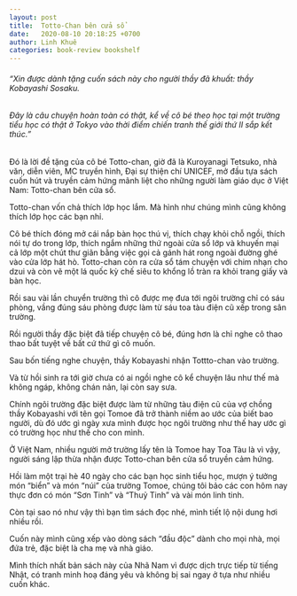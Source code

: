 ```yaml
---
layout: post
title:  Totto-Chan bên cửa sổ
date:   2020-08-10 20:18:25 +0700
author: Linh Khuê
categories: book-review bookshelf
---
```

###### “Xin được dành tặng cuốn sách này cho người thầy đã khuất: thầy Kobayashi Sosaku.
###### Đây là câu chuyện hoàn toàn có thật, kể về cô bé theo học tại một trường tiểu học có thật ở Tokyo vào thời điểm chiến tranh thế giới thứ II sắp kết thúc.”
Đó là lời đề tặng của cô bé Totto-chan, giờ đã là Kuroyanagi Tetsuko, nhà văn, diễn viên, MC truyền hình, Đại sự thiện chí UNICEF, mở đầu tựa sách cuốn hút và truyền cảm hứng mãnh liệt cho những người làm giáo dục ở Việt Nam: Totto-chan bên cửa sổ.

Totto-chan vốn chả thích lớp học lắm. Mà hình như chúng mình cũng không thích lớp học các bạn nhỉ.

Cô bé thích đóng mở cái nắp bàn học thú vị, thích chạy khỏi chỗ ngồi, thích nói tự do trong lớp, thích ngắm những thứ ngoài cửa sổ lớp và khuyến mại cả lớp một chút thư giãn bằng việc gọi cả gánh hát rong ngoài đường ghé vào cửa lớp hát hò. Totto-chan còn ra cửa sổ tám chuyện với chim nhạn cho dzui và còn vẽ một lá quốc kỳ chế siêu to khổng lồ tràn ra khỏi trang giấy và bàn học.

Rồi sau vài lần chuyển trường thì cô được mẹ đưa tới ngôi trường chỉ có sáu phòng, vầng đúng sáu phòng được làm từ sáu toa tàu điện cũ xếp trong sân trường.

Rồi người thầy đặc biệt đã tiếp chuyện cô bé, đúng hơn là chỉ nghe cô thao thao bất tuyệt về bất cứ thứ gì cô muốn.

Sau bốn tiếng nghe chuyện, thầy Kobayashi nhận Tottto-chan vào trường.

Và từ hồi sinh ra tới giờ chưa có ai ngồi nghe cô kể chuyện lâu như thế mà không ngáp, không chán nản, lại còn say sưa.

Chính ngôi trường đặc biệt được làm từ những tàu điện cũ của vợ chồng thầy Kobayashi với tên gọi Tomoe đã trở thành niềm ao ước của biết bao người, dù đó ước gì ngày xưa mình được học ngôi trường như thế hay ước gì có trường học như thế cho con mình.

Ở Việt Nam, nhiều người mở trường lấy tên là Tomoe hay Toa Tàu là vì vậy, người sáng lập thừa nhận được Totto-chan bên cửa sổ truyền cảm hứng.

Hồi làm một trại hè 40 ngày cho các bạn học sinh tiểu học, mượn ý tưởng món “biển” và món “núi” của trường Tomoe, chúng tôi bảo các con hôm nay thực đơn có món “Sơn Tinh” và “Thuỷ Tinh” và vài món linh tinh.

Còn tại sao nó như vậy thì bạn tìm sách đọc nhé, mình tiết lộ nội dung hơi nhiều rồi.

Cuốn này mình cũng xếp vào dòng sách “đầu độc” dành cho mọi nhà, mọi đứa trẻ, đặc biệt là cha mẹ và nhà giáo.

Mình thích nhất bản sách này của Nhã Nam vì được dịch trực tiếp từ tiếng Nhật, có tranh minh hoạ đáng yêu và không bị sai ngay ở tựa như nhiều cuốn khác.
